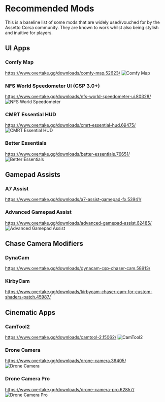 # Recommended Mods

> <Badge type="tip" text="Updated"/>

This is a baseline list of some mods that are widely used/vouched for by the Assetto Corsa community. They are known to work whilst also being stylish and inuitive for players.

## UI Apps

### Comfy Map

https://www.overtake.gg/downloads/comfy-map.52623/
![Comfy Map](/images/guides/recommended-mods/comfymap.png)

### NFS World Speedometer UI (CSP 3.0+)

https://www.overtake.gg/downloads/nfs-world-speedometer-ui.80328/
![NFS World Speedometer](/images/guides/recommended-mods/nfsworldui.png)

### CMRT Essential HUD

https://www.overtake.gg/downloads/cmrt-essential-hud.69475/
![CMRT Essential HUD](/images/guides/recommended-mods/cmrtessentialhud.png)

### Better Essentials

https://www.overtake.gg/downloads/better-essentials.76651/
![Better Essentials](/images/guides/recommended-mods/betteressentials.png)

## Gamepad Assists

### A7 Assist

https://www.overtake.gg/downloads/a7-assist-gamepad-fx.53941/

### Advanced Gamepad Assist

https://www.overtake.gg/downloads/advanced-gamepad-assist.62485/
![Advanced Gamepad Assist](/images/guides/recommended-mods/advancedgamepadassist.png)

## Chase Camera Modifiers

### DynaCam

https://www.overtake.gg/downloads/dynacam-csp-chaser-cam.58913/

### KirbyCam

https://www.overtake.gg/downloads/kirbycam-chaser-cam-for-custom-shaders-patch.45987/

## Cinematic Apps

### CamTool2

https://www.overtake.gg/downloads/camtool-2.15062/
![CamTool2](/images/guides/recommended-mods/camtool2.png)

### Drone Camera

https://www.overtake.gg/downloads/drone-camera.36405/
![Drone Camera](/images/guides/recommended-mods/dronecam.png)

### Drone Camera Pro

https://www.overtake.gg/downloads/drone-camera-pro.62857/
![Drone Camera Pro](/images/guides/recommended-mods/dronecampro.png)
